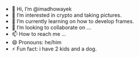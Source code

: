 - 👋 Hi, I’m @imadhowayek
- 👀 I’m interested in crypto and taking pictures.
- 🌱 I’m currently learning on how to develop frames.
- 💞️ I’m looking to collaborate on ...
- 📫 How to reach me ...
- 😄 Pronouns: he/him
- ⚡ Fun fact: i have 2 kids and a dog.

<!---
imadhowayek/imadhowayek is a ✨ special ✨ repository because its `README.md` (this file) appears on your GitHub profile.
You can click the Preview link to take a look at your changes.
--->
